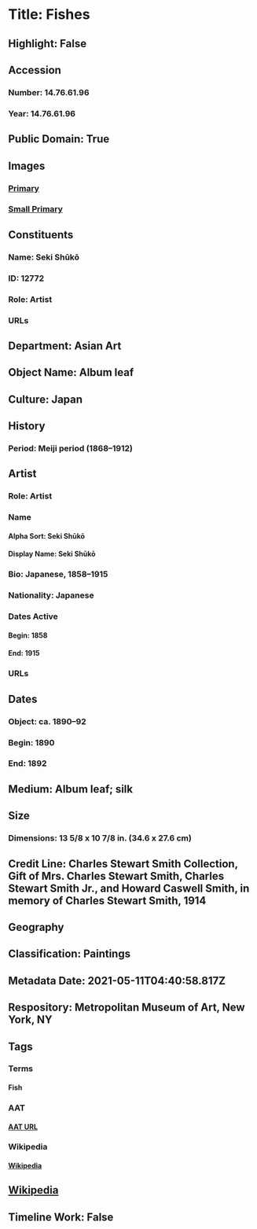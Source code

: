 # Title: Fishes
## Highlight: False
## Accession
### Number: 14.76.61.96
### Year: 14.76.61.96
## Public Domain: True
## Images
### [Primary](https://images.metmuseum.org/CRDImages/as/original/DP211885.jpg)
### [Small Primary](https://images.metmuseum.org/CRDImages/as/web-large/DP211885.jpg)
## Constituents
### Name: Seki Shūkō
### ID: 12772
### Role: Artist
### URLs
## Department: Asian Art
## Object Name: Album leaf
## Culture: Japan
## History
### Period: Meiji period (1868–1912)
## Artist
### Role: Artist
### Name
#### Alpha Sort: Seki Shūkō
#### Display Name: Seki Shūkō
### Bio: Japanese, 1858–1915
### Nationality: Japanese
### Dates Active
#### Begin: 1858
#### End: 1915
### URLs
## Dates
### Object: ca. 1890–92
### Begin: 1890
### End: 1892
## Medium: Album leaf; silk
## Size
### Dimensions: 13 5/8 x 10 7/8 in. (34.6 x 27.6 cm)
## Credit Line: Charles Stewart Smith Collection, Gift of Mrs. Charles Stewart Smith, Charles Stewart Smith Jr., and Howard Caswell Smith, in memory of Charles Stewart Smith, 1914
## Geography
## Classification: Paintings
## Metadata Date: 2021-05-11T04:40:58.817Z
## Respository: Metropolitan Museum of Art, New York, NY
## Tags
### Terms
#### Fish
### AAT
#### [AAT URL](http://vocab.getty.edu/page/aat/300266085)
### Wikipedia
#### [Wikipedia]()
## [Wikipedia](https://www.wikidata.org/wiki/Q78745286)
## Timeline Work: False